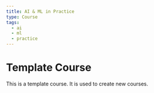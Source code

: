 ```yaml
---
title: AI & ML in Practice
type: Course
tags:
  - ai
  - ml
  - practice
---
```


# Template Course

This is a template course. It is used to create new courses.
